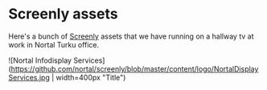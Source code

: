Screenly assets
===

Here's a bunch of [Screenly](https://www.screenlyapp.com/ose.html) assets that we have running on a hallway tv at work in Nortal Turku office.

![Nortal Infodisplay Services](https://github.com/nortal/screenly/blob/master/content/logo/NortalDisplayServices.jpg | width=400px "Title")
